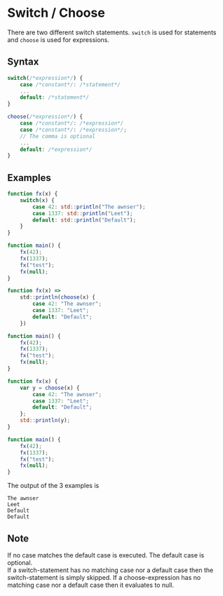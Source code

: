 # Switch / Choose
There are two different switch statements. `switch` is used for statements and `choose` is used for expressions. 

## Syntax

```js
switch(/*expression*/) {
	case /*constant*/: /*statement*/
	...
	default: /*statement*/
}
```

```js
choose(/*expression*/) {
	case /*constant*/: /*expression*/ 
	case /*constant*/: /*expression*/;
	// The comma is optional
	...
	default: /*expression*/
}
```

## Examples

```js
function fx(x) {
	switch(x) {
		case 42: std::println("The awnser");
		case 1337: std::println("Leet");
		default: std::println("Default");
	}
}

function main() {
	fx(42);
	fx(1337);
	fx("test");
	fx(null);
}
```

```js
function fx(x) => 
	std::println(choose(x) {
		case 42: "The awnser";
		case 1337: "Leet";
		default: "Default";
	})

function main() {
	fx(42);
	fx(1337);
	fx("test");
	fx(null);
}
```

```js
function fx(x) { 
	var y = choose(x) {
		case 42: "The awnser";
		case 1337: "Leet";
		default: "Default";
	};
	std::println(y);
}

function main() {
	fx(42);
	fx(1337);
	fx("test");
	fx(null);
}
```

The output of the 3 examples is

```
The awnser
Leet
Default
Default

```

## Note
If no case matches the default case is executed. The default case is optional.  
If a switch-statement has no matching case nor a default case then the switch-statement is simply skipped.
If a choose-expression has no matching case nor a default case then it evaluates to null.